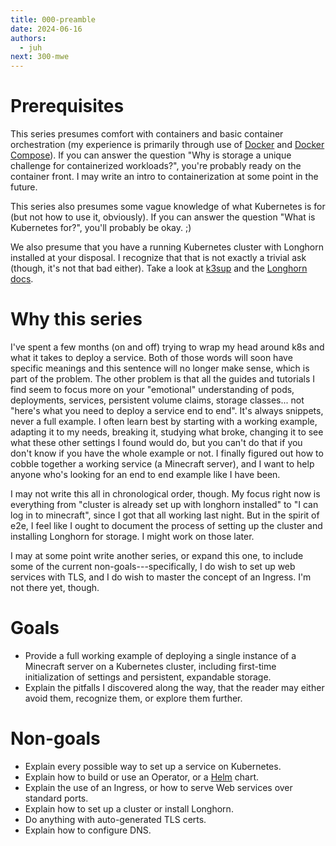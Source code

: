 ```yaml
---
title: 000-preamble
date: 2024-06-16
authors:
  - juh
next: 300-mwe
---
```

# Prerequisites

This series presumes comfort with containers and basic container orchestration (my experience is primarily through use of [Docker](https://docs.docker.com/engine/install/) and [Docker Compose](https://docs.docker.com/compose/)). If you can answer the question "Why is storage a unique challenge for containerized workloads?", you're probably ready on the container front. I may write an intro to containerization at some point in the future.

This series also presumes some vague knowledge of what Kubernetes is for (but not how to use it, obviously). If you can answer the question "What is Kubernetes for?", you'll probably be okay. ;)

We also presume that you have a running Kubernetes cluster with Longhorn installed at your disposal. I recognize that that is not exactly a trivial ask (though, it's not that bad either). Take a look at [k3sup](https://github.com/alexellis/k3sup) and the [Longhorn docs](https://longhorn.io/docs/1.6.2/deploy/install/install-with-kubectl/).

# Why this series

I've spent a few months (on and off) trying to wrap my head around k8s and what it takes to deploy a service. Both of those words will soon have specific meanings and this sentence will no longer make sense, which is part of the problem. The other problem is that all the guides and tutorials I find seem to focus more on your "emotional" understanding of pods, deployments, services, persistent volume claims, storage classes... not "here's what you need to deploy a service end to end". It's always snippets, never a full example. I often learn best by starting with a working example, adapting it to my needs, breaking it, studying what broke, changing it to see what these other settings I found would do, but you can't do that if you don't know if you have the whole example or not. I finally figured out how to cobble together a working service (a Minecraft server), and I want to help anyone who's looking for an end to end example like I have been.

I may not write this all in chronological order, though. My focus right now is everything from "cluster is already set up with longhorn installed" to "I can log in to minecraft", since I got that all working last night. But in the spirit of e2e, I feel like I ought to document the process of setting up the cluster and installing Longhorn for storage. I might work on those later.

I may at some point write another series, or expand this one, to include some of the current non-goals---specifically, I do wish to set up web services with TLS, and I do wish to master the concept of an Ingress. I'm not there yet, though.

# Goals

- Provide a full working example of deploying a single instance of a Minecraft server on a Kubernetes cluster, including first-time initialization of settings and persistent, expandable storage.
- Explain the pitfalls I discovered along the way, that the reader may either avoid them, recognize them, or explore them further.

# Non-goals

- Explain every possible way to set up a service on Kubernetes.
- Explain how to build or use an Operator, or a [Helm](https://helm.sh/docs/intro/install/) chart.
- Explain the use of an Ingress, or how to serve Web services over standard ports.
- Explain how to set up a cluster or install Longhorn.
- Do anything with auto-generated TLS certs.
- Explain how to configure DNS.